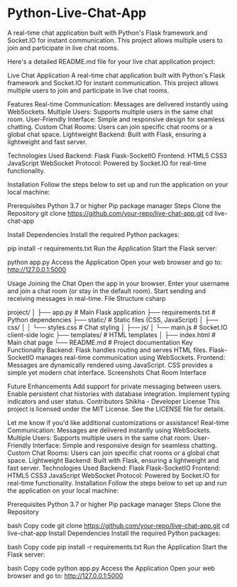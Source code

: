 # Python-Live-Chat-App

A real-time chat application built with Python's Flask framework and Socket.IO for instant communication. This project allows multiple users to join and participate in live chat rooms.


Here's a detailed README.md file for your live chat application project:

Live Chat Application
A real-time chat application built with Python's Flask framework and Socket.IO for instant communication. This project allows multiple users to join and participate in live chat rooms.

Features
Real-time Communication: Messages are delivered instantly using WebSockets.
Multiple Users: Supports multiple users in the same chat room.
User-Friendly Interface: Simple and responsive design for seamless chatting.
Custom Chat Rooms: Users can join specific chat rooms or a global chat space.
Lightweight Backend: Built with Flask, ensuring a lightweight and fast server.

Technologies Used
Backend:
Flask
Flask-SocketIO
Frontend:
HTML5
CSS3
JavaScript
WebSocket Protocol: Powered by Socket.IO for real-time functionality.

Installation
Follow the steps below to set up and run the application on your local machine:

Prerequisites
Python 3.7 or higher
Pip package manager
Steps
Clone the Repository
git clone https://github.com/your-repo/live-chat-app.git
cd live-chat-app

Install Dependencies
Install the required Python packages:

pip install -r requirements.txt
Run the Application
Start the Flask server:

python app.py
Access the Application
Open your web browser and go to:
http://127.0.0.1:5000

Usage
Joining the Chat
Open the app in your browser.
Enter your username and join a chat room (or stay in the default room).
Start sending and receiving messages in real-time.
File Structure
csharp


project/
│
├── app.py                 # Main Flask application
├── requirements.txt       # Python dependencies
├── static/                # Static files (CSS, JavaScript)
│   ├── css/
│   │   └── styles.css     # Chat styling
│   ├── js/
│       └── main.js        # Socket.IO client-side logic
├── templates/             # HTML templates
│   ├── index.html         # Main chat page
└── README.md              # Project documentation
Key Functionality
Backend:
Flask handles routing and serves HTML files.
Flask-SocketIO manages real-time communication using WebSockets.
Frontend:
Messages are dynamically rendered using JavaScript.
CSS provides a simple yet modern chat interface.
Screenshots
Chat Room Interface

Future Enhancements
Add support for private messaging between users.
Enable persistent chat histories with database integration.
Implement typing indicators and user status.
Contributors
Shikha - Developer
License
This project is licensed under the MIT License. See the LICENSE file for details.

Let me know if you'd like additional customizations or assistance!
Real-time Communication: Messages are delivered instantly using WebSockets.
Multiple Users: Supports multiple users in the same chat room.
User-Friendly Interface: Simple and responsive design for seamless chatting.
Custom Chat Rooms: Users can join specific chat rooms or a global chat space.
Lightweight Backend: Built with Flask, ensuring a lightweight and fast server.
Technologies Used
Backend:
Flask
Flask-SocketIO
Frontend:
HTML5
CSS3
JavaScript
WebSocket Protocol: Powered by Socket.IO for real-time functionality.
Installation
Follow the steps below to set up and run the application on your local machine:

Prerequisites
Python 3.7 or higher
Pip package manager
Steps
Clone the Repository

bash
Copy code
git clone https://github.com/your-repo/live-chat-app.git
cd live-chat-app
Install Dependencies
Install the required Python packages:

bash
Copy code
pip install -r requirements.txt
Run the Application
Start the Flask server:

bash
Copy code
python app.py
Access the Application
Open your web browser and go to:
http://127.0.0.1:5000



